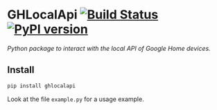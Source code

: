 # GHLocalApi [![Build Status](https://travis-ci.com/ludeeus/ghlocalapi.svg?branch=master)](https://travis-ci.com/ludeeus/ghlocalapi) [![PyPI version](https://badge.fury.io/py/ghlocalapi.svg)](https://badge.fury.io/py/ghlocalapi)

_Python package to interact with the local API of Google Home devices._

## Install

```bash
pip install ghlocalapi
```

Look at the file `example.py` for a usage example.